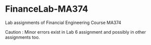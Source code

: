 # FinanceLab-MA374
Lab assignments of Financial Engineering Course MA374

Caution : Minor errors exist in Lab 6 assignment and possibly in other assignments too.

